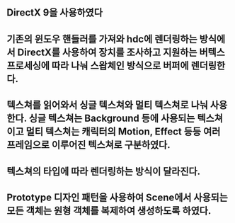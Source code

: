 ## DirectX 9을 사용하였다
## 기존의 윈도우 핸들러를 가져와 hdc에 렌더링하는 방식에서 DirectX를 사용하여 장치를 조사하고 지원하는 버텍스 프로세싱에 따라 나눠 스왑체인 방식으로 버퍼에 렌더링한다.
## 텍스쳐를 읽어와서 싱글 텍스쳐와 멀티 텍스쳐로 나눠 사용한다. 싱글 텍스쳐는 Background 등에 사용되는 텍스쳐이고 멀티 텍스쳐는 캐릭터의 Motion, Effect 등등 여러 프레임으로 이루어진 텍스쳐로 구분하였다.
## 텍스쳐의 타입에 따라 렌더링하는 방식이 달라진다.
## Prototype 디자인 패턴을 사용하여 Scene에서 사용되는 모든 객체는 원형 객체를 복제하여 생성하도록 하였다.
